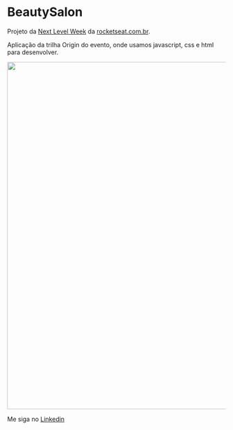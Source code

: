 ﻿# BeautySalon

Projeto da <a href="https://nextlevelweek.com/">Next Level Week</a> da <a href="https://rocketseat.com.br/">rocketseat.com.br</a>.

Aplicação da trilha Origin do evento, onde usamos javascript, css e html para desenvolver.

<img src="./github/beautysalon.gif" width="800">

Me siga no <a href="https://www.linkedin.com/in/jose-de-souza/">Linkedin</a>